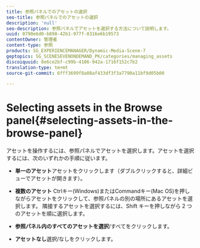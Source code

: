 ```yaml
---
title: 参照パネルでのアセットの選択
seo-title: 参照パネルでのアセットの選択
description: 'null'
seo-description: 参照パネルでアセットを選択する方法について説明します。
uuid: 0790e6d0-b898-42b1-977f-8316e6b19573
contentOwner: 管理者
content-type: 参照
products: SG_EXPERIENCEMANAGER/Dynamic-Media-Scene-7
geptopics: SG_SCENESEVENONDEMAND_PK/categories/managing_assets
discoiquuid: 8e6ce2bf-c99b-4106-942a-1716f152c7b2
translation-type: tm+mt
source-git-commit: 6fff3699f8a08af433df3f3a7790a11bf9d05b00

---
```



# Selecting assets in the Browse panel{#selecting-assets-in-the-browse-panel}

アセットを操作するには、参照パネルでアセットを選択します。アセットを選択するには、次のいずれかの手順に従います。

* **単一のアセット**&#x200B;アセットをクリックします（ダブルクリックすると、詳細ビューでアセットが開きます）。

* **複数のアセット** Ctrlキー(Windows)またはCommandキー(Mac OS)を押しながらアセットをクリックして、参照パネルの別の場所にあるアセットを選択します。 隣接するアセットを選択するには、Shift キーを押しながら 2 つのアセットを順に選択します。

* **参照パネル内のすべてのアセットを選択**/すべてをクリックします。

* **アセットなし**&#x200B;選択/なしをクリックします。
